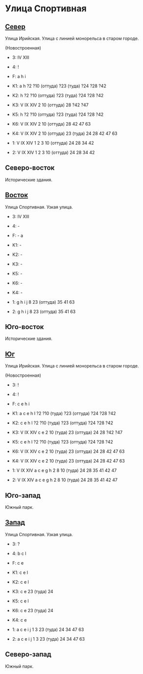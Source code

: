 # Улица Спортивная

## [Север](./11520020.md)

Улица Ирийская.
Улица с линией монорельса в старом городе.

(Новостроенная)

* 3:    IV  XIII
* 4:    !
* F:    a   h   i
* K1:   a   h
        ?2  ?10 (оттуда)  ?23 (туда)    ?24 ?28 ?42
* K2:   h
        ?2  ?10 (оттуда)  ?23 (туда)    ?24 ?28 ?42
* K3:   V   IX  XIV
        2   10 (оттуда)   28  ?42 ?47
* K5:   h
        ?2  ?10 (оттуда)  ?23 (туда)    ?24 ?28 ?42

* K6:   V   IX  XIV
        2   10 (оттуда) 28  42  47  63
* K4:   V   IX  XIV
        2   10 (оттуда) 23 (туда)   24  28  42  47  63
* 1:    V   IX  XIV
        1   2   3   10 (оттуда) 24  28  34  42
* 2:    V   IX  XIV
        1   2   3   10 (оттуда) 24  28  34  42

## Северо-восток

Исторические здания.

## [Восток](./11540030.md)

Улица Спортивная.
Узкая улица.

* 3:    IV  XIII
* 4:    -
* F:    -
        a
* K1:   -
* K2:   -
* K3:   -
* K5:   -

* K6:   -
* K4:   -
* 1:    g   h   i   j
        8   23 (оттуда) 35  41  63
* 2:    g   h   i   j
        8   23 (оттуда) 35  41  63

## Юго-восток

Исторические здания.

## [Юг](./11520040.md)

Улица Ирийская.
Улица с линией монорельса в старом городе.

(Новостроенная)

* 3:    !
* 4:    !
* F:    c   e   h   i
* K1:   a   c   e   h   l
        ?2  ?10 (туда)  ?23 (оттуда)    ?24 ?28 ?42
* K2:   c   e   h   l
        ?2  ?10 (туда)  ?23 (оттуда)    ?24 ?28 ?42
* K3:   V   IX  XIV
        c   e
        2   10 (туда)   23 (оттуда)     24  28  ?42 ?47
* K5:   c   e   h   l
        ?2  ?10 (туда)  ?23 (оттуда)    ?24 ?28 ?42

* K6:   V   IX  XIV
        c   e
        2   10 (туда)   23 (оттуда) 24  28  42  47  63
* K4:   V   IX  XIV
        c   e
        2   10 (туда)   23 (оттуда) 24  28  42  47  63
* 1:    V   IX  XIV
        a   c   e   g   h
        2   8   10 (туда)   24  28  35  41  42  47
* 2:    V   IX  XIV
        a   c   e   g   h
        2   8   10 (туда)   24  28  35  41  42  47

## Юго-запад

Южный парк.

## [Запад](./11510030.md)

Улица Спортивная.
Узкая улица.

* 3:    ?
* 4:    b   c   l
* F:    c   e
* K1:   c   e   l
* K2:   c   e   l
* K3:   c   e
        23 (туда)   24
* K5:   c   e   l

* K6:   c   e
        23 (туда)   24
* K4:   c   e
* 1:    a   c   e   i   j
        1   3   23 (туда)   24  34  47  63
* 2:    a   c   e   i   j
        1   3   23 (туда)   24  34  47  63

## Северо-запад

Южный парк.
